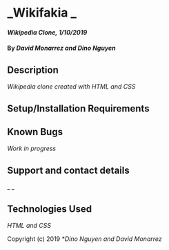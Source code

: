 # _Wikifakia _

#### _Wikipedia Clone, 1/10/2019_

#### By _**David Monarrez and Dino Nguyen**_

## Description

_Wikipedia clone created with HTML and CSS_

## Setup/Installation Requirements


## Known Bugs

_Work in progress_

## Support and contact details

_   _

## Technologies Used

_HTML and CSS_


Copyright (c) 2019 **_Dino Nguyen and David Monarrez_*
